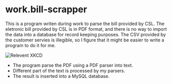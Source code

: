 # work.bill-scrapper

This is a program writen during work to parse the bill provided by CSL. The eletronic bill provided by CSL is in PDF format, and there is no way to import the data into a database for record keeping purposes. The CSV provided by the customer servies is illegible, so I figure that it might be easier to write a program to do it for me.

![Relevent XKCD](https://imgs.xkcd.com/comics/automation.png)

- The program parse the PDF using a PDF parser into text.
- Different part of the text is processed by my parsers.
- The result is inserted into a MySQL database.

